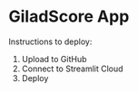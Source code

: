 # GiladScore App

Instructions to deploy:
1. Upload to GitHub
2. Connect to Streamlit Cloud
3. Deploy
